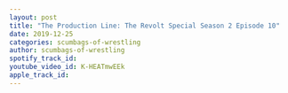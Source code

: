 ```yaml
---
layout: post
title: "The Production Line: The Revolt Special Season 2 Episode 10"
date: 2019-12-25
categories: scumbags-of-wrestling
author: scumbags-of-wrestling
spotify_track_id: 
youtube_video_id: K-HEATmwEEk
apple_track_id: 
---
```

